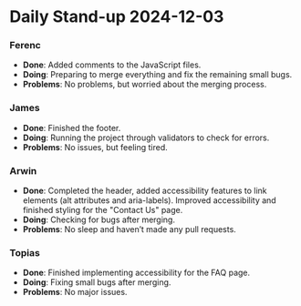 # Daily Stand-up 2024-12-03  

### **Ferenc**  
- **Done**: Added comments to the JavaScript files.  
- **Doing**: Preparing to merge everything and fix the remaining small bugs.  
- **Problems**: No problems, but worried about the merging process.  

### **James**  
- **Done**: Finished the footer.  
- **Doing**: Running the project through validators to check for errors.  
- **Problems**: No issues, but feeling tired.  

### **Arwin**  
- **Done**: Completed the header, added accessibility features to link elements (alt attributes and aria-labels). Improved accessibility and finished styling for the "Contact Us" page.  
- **Doing**: Checking for bugs after merging.  
- **Problems**: No sleep and haven’t made any pull requests.  

### **Topias**  
- **Done**: Finished implementing accessibility for the FAQ page.  
- **Doing**: Fixing small bugs after merging.  
- **Problems**: No major issues.  
